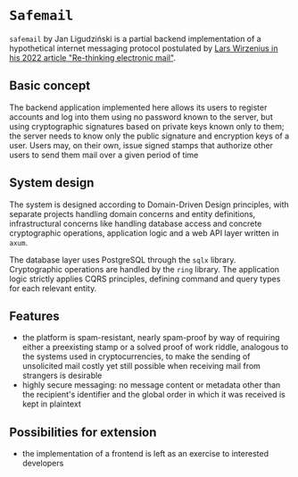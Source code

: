 # `Safemail`

`safemail` by Jan Ligudziński is a partial backend implementation of a hypothetical internet messaging protocol postulated by [Lars Wirzenius in his 2022 article "Re-thinking electronic mail"](https://liw.fi/rethinking-email/).

## Basic concept

The backend application implemented here allows its users to register accounts and log into them using no password known to the server, but using cryptographic signatures based on private keys known only to them; the server needs to know only the public signature and encryption keys of a user. Users may, on their own, issue signed stamps that authorize other users to send them mail over a given period of time

## System design

The system is designed according to Domain-Driven Design principles, with separate projects handling domain concerns and entity definitions, infrastructural concerns like handling database access and concrete cryptographic operations, application logic and a web API layer written in `axum`.

The database layer uses PostgreSQL through the `sqlx` library. Cryptographic operations are handled by the `ring` library. The application logic strictly applies CQRS principles, defining command and query types for each relevant entity.

## Features

- the platform is spam-resistant, nearly spam-proof by way of requiring either a preexisting stamp or a solved proof of work riddle, analogous to the systems used in cryptocurrencies, to make the sending of unsolicited mail costly yet still possible when receiving mail from strangers is desirable
- highly secure messaging: no message content or metadata other than the recipient's identifier and the global order in which it was received is kept in plaintext

## Possibilities for extension

- the implementation of a frontend is left as an exercise to interested developers